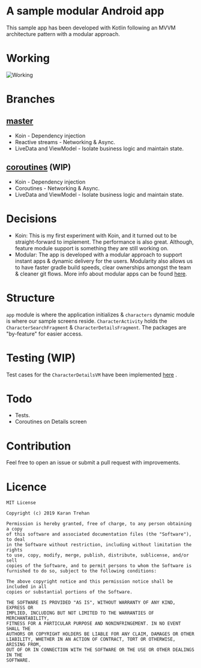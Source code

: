 # A sample modular Android app
This sample app has been developed with Kotlin following an MVVM architecture pattern with a modular approach.

# Working
![Working](app_flow.gif)

# Branches
## [master](tree/master)
* Koin - Dependency injection
* Reactive streams - Networking & Async.
* LiveData and ViewModel - Isolate business logic and maintain state.

## [coroutines](tree/coroutines) (WIP)
* Koin - Dependency injection
* Coroutines - Networking & Async.
* LiveData and ViewModel - Isolate business logic and maintain state.

# Decisions
* Koin: This is my first experiment with Koin, and it turned out to be straight-forward to implement. The performance is also great. Although, feature module support is something they are still working on.
* Modular: The app is developed with a modular approach to support instant apps & dynamic delivery for the users. Modularity also allows us to have faster gradle build speeds, clear ownerships amongst the team & cleaner git flows. More info about modular apps can be found [here](https://medium.com/mindorks/writing-a-modular-project-on-android-304f3b09cb37).

# Structure
`app` module is where the application initializes & `characters` dynamic module is where our sample screens reside. 
`CharacterActivity` holds the `CharacterSearchFragment` & `CharacterDetailsFragment`.
The packages are "by-feature" for easier access.

# Testing (WIP)
Test cases for the `CharacterDetailsVM` have been implemented [here](characters/src/test/java/com/karntrehan/starwars/characters/details/CharacterDetailsVMTest.kt) .

# Todo
* Tests.
* Coroutines on Details screen

# Contribution
Feel free to open an issue or submit a pull request with improvements.

# Licence
    MIT License

    Copyright (c) 2019 Karan Trehan
    
    Permission is hereby granted, free of charge, to any person obtaining a copy
    of this software and associated documentation files (the "Software"), to deal
    in the Software without restriction, including without limitation the rights
    to use, copy, modify, merge, publish, distribute, sublicense, and/or sell
    copies of the Software, and to permit persons to whom the Software is
    furnished to do so, subject to the following conditions:
    
    The above copyright notice and this permission notice shall be included in all
    copies or substantial portions of the Software.
    
    THE SOFTWARE IS PROVIDED "AS IS", WITHOUT WARRANTY OF ANY KIND, EXPRESS OR
    IMPLIED, INCLUDING BUT NOT LIMITED TO THE WARRANTIES OF MERCHANTABILITY,
    FITNESS FOR A PARTICULAR PURPOSE AND NONINFRINGEMENT. IN NO EVENT SHALL THE
    AUTHORS OR COPYRIGHT HOLDERS BE LIABLE FOR ANY CLAIM, DAMAGES OR OTHER
    LIABILITY, WHETHER IN AN ACTION OF CONTRACT, TORT OR OTHERWISE, ARISING FROM,
    OUT OF OR IN CONNECTION WITH THE SOFTWARE OR THE USE OR OTHER DEALINGS IN THE
    SOFTWARE.    